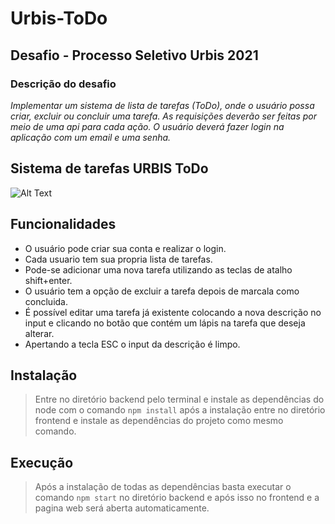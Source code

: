 # Urbis-ToDo

## Desafio - Processo Seletivo Urbis 2021

### Descrição do desafio

_Implementar um sistema de lista de tarefas
(ToDo), onde o usuário possa criar, excluir ou
concluir uma tarefa. As requisições deverão ser
feitas por meio de uma api para cada ação.
O usuário deverá fazer login na aplicação com
um email e uma senha._

## Sistema de tarefas URBIS ToDo

![Alt Text](https://media.giphy.com/media/UgUhTMV3HLeX3HkkLe/giphy.gif)

## Funcionalidades

* O usuário pode criar sua conta e realizar o login.
* Cada usuario tem sua propria lista de tarefas.
* Pode-se adicionar uma nova tarefa utilizando as teclas de atalho shift+enter.
* O usuário tem a opção de excluir a tarefa depois de marcala como concluida.
* É possível editar uma tarefa já existente colocando a nova descrição no input e clicando no botão que contém um lápis na tarefa que deseja alterar.
* Apertando a tecla ESC o input da descrição é limpo.

## Instalação

> Entre no diretório backend pelo terminal e instale as dependências do node com o comando `npm install` após a instalação entre no diretório frontend e instale as dependências do projeto como  mesmo comando.

## Execução

> Após a instalação de todas as dependências basta executar o comando `npm start` no diretório backend e após isso no frontend e a pagina web será aberta automaticamente.
